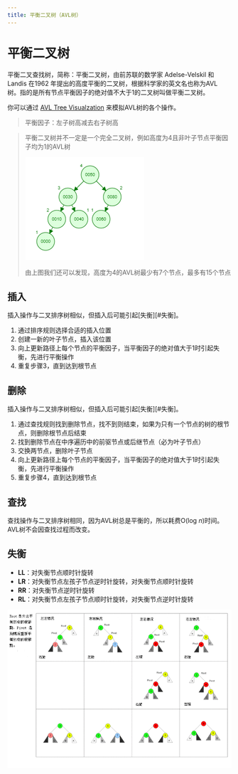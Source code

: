 ```yaml
---
title: 平衡二叉树（AVL树）
---
```


# 平衡二叉树

平衡二叉查找树，简称：平衡二叉树，由前苏联的数学家 Adelse-Velskil 和 Landis 在1962 年提出的高度平衡的二叉树，根据科学家的英文名也称为AVL 树。指的是所有节点平衡因子的绝对值不大于1的二叉树叫做平衡二叉树。

你可以通过 [AVL Tree Visualzation](https://www.cs.usfca.edu/~galles/visualization/AVLtree.html) 来模拟AVL树的各个操作。

> 平衡因子：左子树高减去右子树高

> 平衡二叉树并不一定是一个完全二叉树，例如高度为4且非叶子节点平衡因子均为1的AVL树
>
> ![image-20210115121840387](./img/avl-tree.png)
>
> 由上图我们还可以发现，高度为4的AVL树最少有7个节点，最多有15个节点

## 插入

插入操作与二叉排序树相似，但插入后可能引起[失衡][#失衡]。

1. 通过排序规则选择合适的插入位置
2. 创建一新的叶子节点，插入该位置
3. 向上更新路径上每个节点的平衡因子，当平衡因子的绝对值大于1时引起失衡，先进行平衡操作
4. 重复步骤3，直到达到根节点

## 删除

插入操作与二叉排序树相似，但插入后可能引起[失衡][#失衡]。

1. 通过查找规则找到删除节点，找不到则结束，如果为只有一个节点的树的根节点，则删除根节点后结束
2. 找到删除节点在中序遍历中的前驱节点或后继节点（必为叶子节点）
3. 交换两节点，删除叶子节点
4. 向上更新路径上每个节点的平衡因子，当平衡因子的绝对值大于1时引起失衡，先进行平衡操作
5. 重复步骤4，直到达到根节点

## 查找

查找操作与二叉排序树相同，因为AVL树总是平衡的，所以耗费O(log *n*)时间。AVL树不会因查找过程而改变。

## 失衡

- **LL**：对失衡节点顺时针旋转
- **LR**：对失衡节点左孩子节点逆时针旋转，对失衡节点顺时针旋转
- **RR**：对失衡节点逆时针旋转
- **RL**：对失衡节点左孩子节点顺时针旋转，对失衡节点逆时针旋转

![AVL Tree Rebalancing](./img/avl-tree-rebalancing.png)